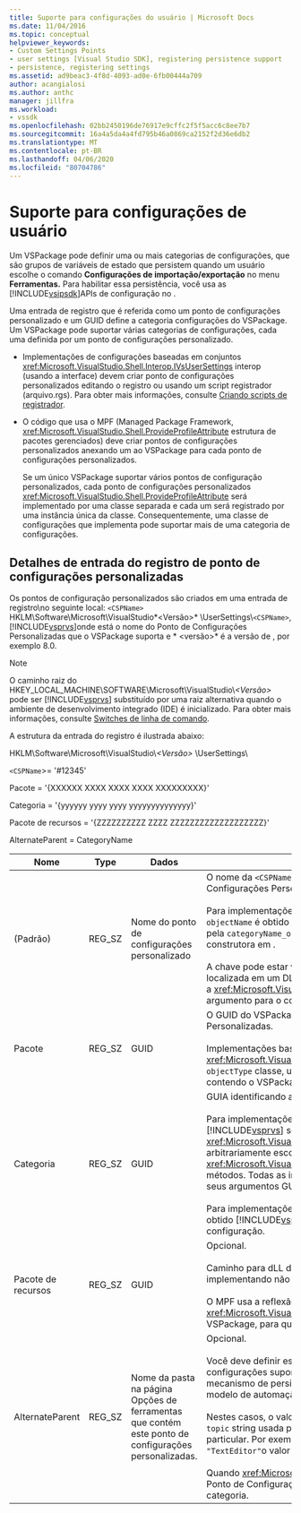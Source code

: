```yaml
---
title: Suporte para configurações do usuário | Microsoft Docs
ms.date: 11/04/2016
ms.topic: conceptual
helpviewer_keywords:
- Custom Settings Points
- user settings [Visual Studio SDK], registering persistence support
- persistence, registering settings
ms.assetid: ad9beac3-4f8d-4093-ad0e-6fb00444a709
author: acangialosi
ms.author: anthc
manager: jillfra
ms.workload:
- vssdk
ms.openlocfilehash: 02bb2450196de76917e9cffc2f5f5acc6c8ee7b7
ms.sourcegitcommit: 16a4a5da4a4fd795b46a0869ca2152f2d36e6db2
ms.translationtype: MT
ms.contentlocale: pt-BR
ms.lasthandoff: 04/06/2020
ms.locfileid: "80704786"
---
```

# <a name="support-for-user-settings"></a>Suporte para configurações de usuário
Um VSPackage pode definir uma ou mais categorias de configurações, que são grupos de variáveis de estado que persistem quando um usuário escolhe o comando **Configurações de importação/exportação** no menu **Ferramentas.** Para habilitar essa persistência, você usa as [!INCLUDE[vsipsdk](../../extensibility/includes/vsipsdk_md.md)]APIs de configuração no .

 Uma entrada de registro que é referida como um ponto de configurações personalizado e um GUID define a categoria configurações do VSPackage. Um VSPackage pode suportar várias categorias de configurações, cada uma definida por um ponto de configurações personalizado.

- Implementações de configurações baseadas em conjuntos <xref:Microsoft.VisualStudio.Shell.Interop.IVsUserSettings> interop (usando a interface) devem criar ponto de configurações personalizados editando o registro ou usando um script registrador (arquivo.rgs). Para obter mais informações, consulte [Criando scripts de registrador](/cpp/atl/creating-registrar-scripts).

- O código que usa o MPF (Managed Package Framework, <xref:Microsoft.VisualStudio.Shell.ProvideProfileAttribute> estrutura de pacotes gerenciados) deve criar pontos de configurações personalizados anexando um ao VSPackage para cada ponto de configurações personalizados.

     Se um único VSPackage suportar vários pontos de configuração personalizados, cada ponto de configurações personalizados <xref:Microsoft.VisualStudio.Shell.ProvideProfileAttribute> será implementado por uma classe separada e cada um será registrado por uma instância única da classe. Consequentemente, uma classe de configurações que implementa pode suportar mais de uma categoria de configurações.

## <a name="custom-settings-point-registry-entry-details"></a>Detalhes de entrada do registro de ponto de configurações personalizadas
 Os pontos de configuração personalizados são criados em uma entrada de registro\\no seguinte local: `<CSPName>` HKLM\Software\Microsoft\VisualStudio*\<Versão>* \UserSettings\\`<CSPName>`, [!INCLUDE[vsprvs](../../code-quality/includes/vsprvs_md.md)]onde está o nome do Ponto de Configurações Personalizadas que o VSPackage suporta e * \<versão>* é a versão de , por exemplo 8.0.

> [!NOTE]
> O caminho raiz do HKEY_LOCAL_MACHINE\SOFTWARE\Microsoft\VisualStudio\\*\<Versão>* pode ser [!INCLUDE[vsprvs](../../code-quality/includes/vsprvs_md.md)] substituído por uma raiz alternativa quando o ambiente de desenvolvimento integrado (IDE) é inicializado. Para obter mais informações, consulte [Switches de linha de comando](../../extensibility/command-line-switches-visual-studio-sdk.md).

 A estrutura da entrada do registro é ilustrada abaixo:

 HKLM\Software\Microsoft\VisualStudio\\*\<Versão>* \UserSettings\

 `<CSPName`>= '#12345'

 Pacote = '{XXXXXX XXXX XXXX XXXX XXXXXXXXX}'

 Categoria = '{yyyyyy yyyy yyyy yyyyyyyyyyyyyy}'

 Pacote de recursos = '{ZZZZZZZZZZ ZZZZ ZZZZZZZZZZZZZZZZZZZ}'

 AlternateParent = CategoryName

| Nome | Type | Dados | Descrição |
|-----------------|--------| - | - |
| (Padrão) | REG_SZ | Nome do ponto de configurações personalizado | O nome da `<CSPName` chave,>, é o nome não localizado do Ponto de Configurações Personalizadas.<br /><br /> Para implementações baseadas no MPF, o nome da `categoryName` chave `objectName` é obtido <xref:Microsoft.VisualStudio.Shell.ProvideProfileAttribute> pela `categoryName_objectName`combinação dos argumentos e argumentos da construtora em .<br /><br /> A chave pode estar vazia, ou pode conter o ID de referência da seqüência localizada em um DLL de satélite. Esse valor é obtido `objectNameResourceID` a <xref:Microsoft.VisualStudio.Shell.ProvideProfileAttribute> partir do argumento para o construtor. |
| Pacote | REG_SZ | GUID | O GUID do VSPackage que implementa o Ponto de Configurações Personalizadas.<br /><br /> Implementações baseadas no <xref:Microsoft.VisualStudio.Shell.ProvideProfileAttribute> MPF utilizando a `objectType` classe, utilizem o <xref:System.Type> argumento do construtor contendo o VSPackage's e reflexão para obter esse valor. |
| Categoria | REG_SZ | GUID | GUIA identificando a categoria de configurações.<br /><br /> Para implementações baseadas em montagens interop, esse valor pode [!INCLUDE[vsprvs](../../code-quality/includes/vsprvs_md.md)] ser um GUID <xref:Microsoft.VisualStudio.Shell.Interop.IVsUserSettings.ExportSettings%2A> arbitrariamente escolhido, que o IDE passa para os <xref:Microsoft.VisualStudio.Shell.Interop.IVsUserSettings.ImportSettings%2A> métodos. Todas as implementações desses dois métodos devem verificar seus argumentos GUID.<br /><br /> Para implementações baseadas no MPF, este <xref:System.Type> GUID é obtido [!INCLUDE[vsprvs](../../code-quality/includes/vsprvs_md.md)] pela classe que implementa o mecanismo de configuração. |
| Pacote de recursos | REG_SZ | GUID | Opcional.<br /><br /> Caminho para dLL de satélite contendo strings localizadas se o VSPackage implementando não fornecê-los.<br /><br /> O MPF usa a reflexão para obter <xref:Microsoft.VisualStudio.Shell.ProvideProfileAttribute> o recurso correto VSPackage, para que a classe não defina esse argumento. |
| AlternateParent | REG_SZ | Nome da pasta na página Opções de ferramentas que contém este ponto de configurações personalizadas. | Opcional.<br /><br /> Você deve definir esse valor somente se uma implementação de configurações suportar páginas **de opções de ferramentas** que usam o mecanismo de persistência no [!INCLUDE[vsipsdk](../../extensibility/includes/vsipsdk_md.md)] e não no mecanismo no modelo de automação para salvar o estado.<br /><br /> Nestes casos, o valor na tecla AlternateParent é a `topic` seção da `topic.sub-topic` string usada para identificar a página **Opções de ferramentas** em particular. Por exemplo, para a `"TextEditor.Basic"` página **ToolsOptions,** `"TextEditor"`o valor de AlternateParent seria .<br /><br /> Quando <xref:Microsoft.VisualStudio.Shell.ProvideProfileAttribute> gera o Ponto de Configurações Personalizadas, é o mesmo que o nome da categoria. |
